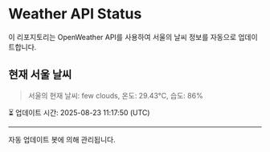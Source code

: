 
# Weather API Status

이 리포지토리는 OpenWeather API를 사용하여 서울의 날씨 정보를 자동으로 업데이트합니다.

## 현재 서울 날씨
> 서울의 현재 날씨: few clouds, 온도: 29.43°C, 습도: 86%

⏳ 업데이트 시간: 2025-08-23 11:17:50 (UTC)

---
자동 업데이트 봇에 의해 관리됩니다.
